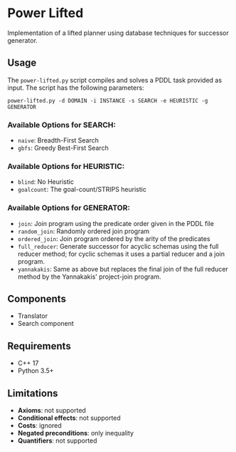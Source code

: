 # Power Lifted

Implementation of a lifted planner using database techniques for successor
generator.

## Usage
The `power-lifted.py` script compiles and solves a PDDL task provided as
input. The script has the following parameters:

```power-lifted.py -d DOMAIN -i INSTANCE -s SEARCH -e HEURISTIC -g GENERATOR```

### Available Options for SEARCH:
- `naive`: Breadth-First Search
- `gbfs`: Greedy Best-First Search

### Available Options for HEURISTIC:
- `blind`: No Heuristic
- `goalcount`: The goal-count/STRIPS heuristic

### Available Options for GENERATOR:
- `join`: Join program using the predicate order given in the PDDL file
- `random_join`: Randomly ordered join program
- `ordered_join`: Join program ordered by the arity of the predicates
- `full_reducer`: Generate successor for acyclic schemas using the full
  reducer method; for cyclic schemas it uses a partial reducer and a join
  program.
- `yannakakis`: Same as above but replaces the final join of the full
      reducer method by the Yannakakis' project-join program.

## Components
 - Translator
 - Search component

## Requirements
 - C++ 17
 - Python 3.5+

## Limitations
 - **Axioms**: not supported
 - **Conditional effects**: not supported
 - **Costs**: ignored
 - **Negated preconditions**: only inequality
 - **Quantifiers**: not supported
